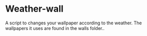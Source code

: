 # Weather-wall
A script to changes your wallpaper according to the weather.
The wallpapers it uses are found in the walls folder..
